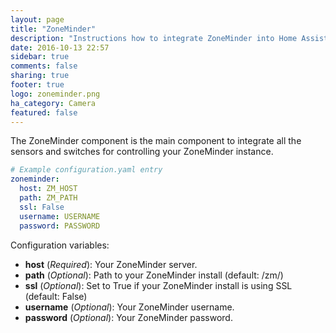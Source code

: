 ```yaml
---
layout: page
title: "ZoneMinder"
description: "Instructions how to integrate ZoneMinder into Home Assistant."
date: 2016-10-13 22:57
sidebar: true
comments: false
sharing: true
footer: true
logo: zoneminder.png
ha_category: Camera
featured: false
---
```


The ZoneMinder component is the main component to integrate all the sensors and switches for controlling your ZoneMinder instance.

```yaml
# Example configuration.yaml entry
zoneminder:
  host: ZM_HOST
  path: ZM_PATH
  ssl: False
  username: USERNAME
  password: PASSWORD
```

Configuration variables:
- **host** (*Required*): Your ZoneMinder server.
- **path** (*Optional*): Path to your ZoneMinder install (default: /zm/)
- **ssl** (*Optional*): Set to True if your ZoneMinder install is using SSL (default: False)
- **username** (*Optional*): Your ZoneMinder username.
- **password** (*Optional*): Your ZoneMinder password.


